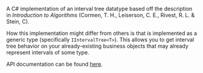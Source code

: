 A C# implementation of an interval tree datatype based off the description in *Introduction to Algorithms* (Cormen, T. H., Leiserson, C. E., Rivest, R. L. & Stein, C).

How this implementation might differ from others is that is implemented as a generic type (specifically `IIntervalTree<T>`).
This allows you to get interval tree behavior on your already-existing business objects that may already represent intervals of some type.

API documentation can be found [here](http://tinister.github.io/IntervalTree/api/index.html).
